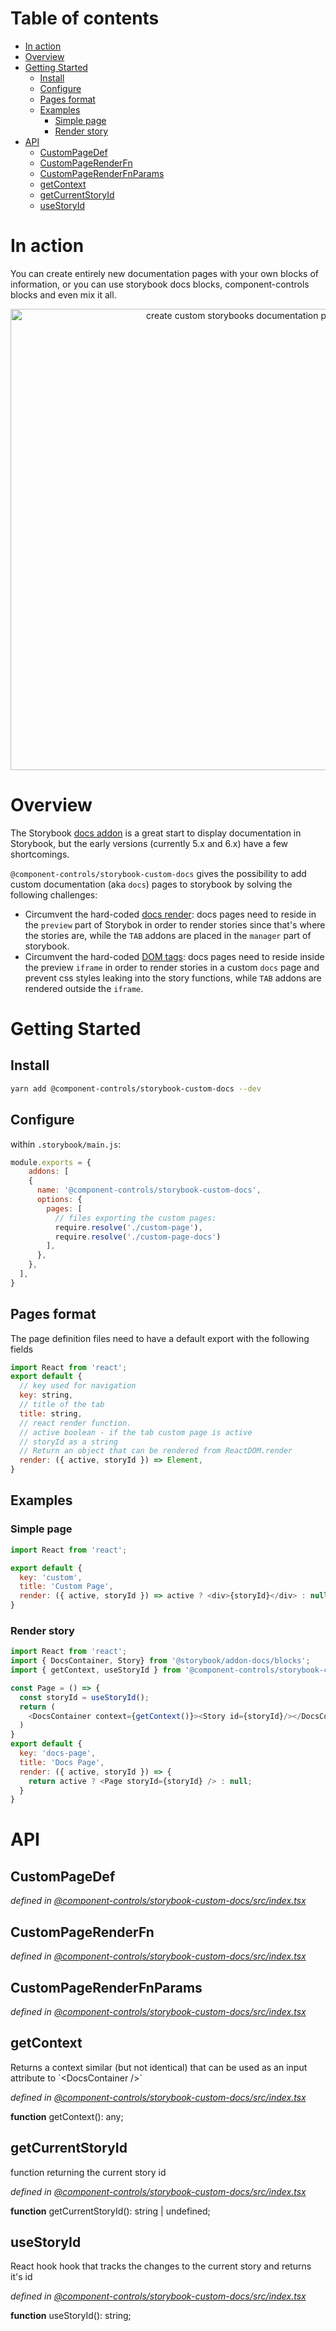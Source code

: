 # Table of contents

-   [In action](#in-action)
-   [Overview](#overview)
-   [Getting Started](#getting-started)
    -   [Install](#install)
    -   [Configure](#configure)
    -   [Pages format](#pages-format)
    -   [Examples](#examples)
        -   [Simple page](#simple-page)
        -   [Render story](#render-story)
-   [API](#api)
    -   [CustomPageDef](#custompagedef)
    -   [CustomPageRenderFn](#custompagerenderfn)
    -   [CustomPageRenderFnParams](#custompagerenderfnparams)
    -   [getContext](#getcontext)
    -   [getCurrentStoryId](#getcurrentstoryid)
    -   [useStoryId](#usestoryid)

# In action

You can create entirely new documentation pages with your own blocks of information, or you can use storybook docs blocks, component-controls blocks and even mix it all.

<p align="center">
  <img src="./images/custom-docs-pages.gif" alt="create custom storybooks documentation pages" width="738">
</p>

# Overview

The Storybook [docs addon](https://github.com/storybookjs/storybook/tree/next/addons/docs) is a great start to display documentation in Storybook, but the early versions (currently 5.x and 6.x) have a few shortcomings.

`@component-controls/storybook-custom-docs` gives the possibility to add custom documentation (aka `docs`) pages to storybook by solving the following challenges:

-   Circumvent the hard-coded [docs render](https://github.com/storybookjs/storybook/blob/855815293b59412eea2b57f20eaa02982fcb5360/lib/core/src/client/preview/StoryRenderer.tsx#L168): docs pages need to reside in the `preview` part of Storybok in order to render stories since that's where the stories are, while the `TAB` addons are placed in the `manager` part of storybook. 
-   Circumvent the hard-coded [DOM tags](https://github.com/storybookjs/storybook/blob/855815293b59412eea2b57f20eaa02982fcb5360/lib/core/src/server/templates/index.ejs#L31): docs pages need to reside inside the preview `iframe` in order to render stories in a custom `docs` page and prevent css styles leaking into the story functions, while `TAB` addons are rendered outside the `iframe`. 

# Getting Started

## Install

```sh
yarn add @component-controls/storybook-custom-docs --dev
```

## Configure

within `.storybook/main.js`:

```js
module.exports = {
    addons: [
    {
      name: '@component-controls/storybook-custom-docs',
      options: {
        pages: [
          // files exporting the custom pages:
          require.resolve('./custom-page'),
          require.resolve('./custom-page-docs')
        ],
      },
    },
  ],
}
```

## Pages format

The page definition files need to have a default export with the following fields

```js
import React from 'react';
export default {
  // key used for navigation
  key: string,
  // title of the tab
  title: string,
  // react render function. 
  // active boolean - if the tab custom page is active
  // storyId as a string
  // Return an object that can be rendered from ReactDOM.render
  render: ({ active, storyId }) => Element,
}
```

## Examples

### Simple page

```js
import React from 'react';

export default {
  key: 'custom',
  title: 'Custom Page',
  render: ({ active, storyId }) => active ? <div>{storyId}</div> : null,
}
```

### Render story

```js
import React from 'react';
import { DocsContainer, Story} from '@storybook/addon-docs/blocks';
import { getContext, useStoryId } from '@component-controls/storybook-custom-docs';

const Page = () => {
  const storyId = useStoryId();
  return (
    <DocsContainer context={getContext()}><Story id={storyId}/></DocsContainer>
  )
}
export default {
  key: 'docs-page',
  title: 'Docs Page',
  render: ({ active, storyId }) => {
    return active ? <Page storyId={storyId} /> : null;  
  } 
}
```

# API

<tsdoc-typescript files="./src/types.ts" entry="./src/index.tsx"/>

<!-- START-TSDOC-TYPESCRIPT -->

## CustomPageDef

_defined in [@component-controls/storybook-custom-docs/src/index.tsx](https://github.com/ccontrols/component-controls/tree/master/misc/storybook-custom-docs/src/index.tsx#Lundefined)_



## CustomPageRenderFn

_defined in [@component-controls/storybook-custom-docs/src/index.tsx](https://github.com/ccontrols/component-controls/tree/master/misc/storybook-custom-docs/src/index.tsx#Lundefined)_



## CustomPageRenderFnParams

_defined in [@component-controls/storybook-custom-docs/src/index.tsx](https://github.com/ccontrols/component-controls/tree/master/misc/storybook-custom-docs/src/index.tsx#Lundefined)_



## getContext

Returns a context similar (but not identical) that can be used as an input attribute to \`&lt;DocsContainer />\`

_defined in [@component-controls/storybook-custom-docs/src/index.tsx](https://github.com/ccontrols/component-controls/tree/master/misc/storybook-custom-docs/src/index.tsx#L10)_

**function** getContext(): any;

## getCurrentStoryId

function returning the current story id

_defined in [@component-controls/storybook-custom-docs/src/index.tsx](https://github.com/ccontrols/component-controls/tree/master/misc/storybook-custom-docs/src/index.tsx#L42)_

**function** getCurrentStoryId(): string | undefined;

## useStoryId

React hook hook that tracks the changes to the current story and returns it's id

_defined in [@component-controls/storybook-custom-docs/src/index.tsx](https://github.com/ccontrols/component-controls/tree/master/misc/storybook-custom-docs/src/index.tsx#L57)_

**function** useStoryId(): string;

<!-- END-TSDOC-TYPESCRIPT -->

